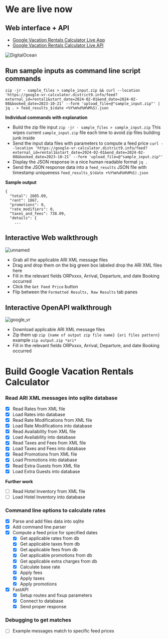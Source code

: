 # We are live now

## Web interface + API
- [Google Vacation Rentals Calculator Live App](https://zipzap.sfo2.digitaloceanspaces.com/gvr_calc.html)
- [Google Vacation Rentals Calculator Live API](https://google-vr-calculator.district9.info/docs)

![DigitalOcean](https://img.shields.io/badge/DigitalOcean-%230167ff.svg?style=for-the-badge&logo=digitalOcean&logoColor=white)

## Run sample inputs as command line script commands
```
zip -jr - sample_files > sample_input.zip && curl --location 'https://google-vr-calculator.district9.info/feed?external_id=rental1&start_date=2024-02-01&end_date=2024-02-08&booked_date=2023-10-21' --form 'upload_file=@"sample_input.zip"' | jq . > feed_results_$(date +%Y%m%d%H%M%S).json
```

**Individual commands with explanation**
- Build the zip file input `zip -jr - sample_files > sample_input.zip` This wipes current `sample_input.zip` file each time to avoid zip files building junk inside
- Send the input data files with parameters to compute a feed price `curl --location 'https://google-vr-calculator.district9.info/feed?external_id=rental1&start_date=2024-02-01&end_date=2024-02-08&booked_date=2023-10-21' --form 'upload_file=@"sample_input.zip"'`
- Display the JSON response in a nice human readable format `jq .`
- Send the JSON response data into a `feed_results` JSON file with timestamp uniqueness `feed_results_$(date +%Y%m%d%H%M%S).json`

**Sample output**
```
{
  "total": 2605.09,
  "rent": 1867,
  "promotions": 0,
  "rate_modifiers": 0,
  "taxes_and_fees": 738.09,
  "details": {
    ...
```

## Interactive Web walkthrough

![unnamed](https://github.com/Siliconrob/googlevr_calculator/assets/412511/662c2410-f6d7-4787-b688-a8ea1ae8f66b)

- Grab all the applicable ARI XML message files
- Drag and drop them on the big green box labeled drop the ARI XML files here
- Fill in the relevant fields ORPxxxx, Arrival, Departure, and date Booking occurred
- Click the `Get Feed Price` button
- Flip between the `Formatted Results, Raw Results` tab panes

## Interactive OpenAPI walkthrough

![google_vr](https://github.com/Siliconrob/googlevr_calculator/assets/412511/563253cf-b073-415d-9e46-af4480f6522a)


- Download applicable ARI XML message files
- Zip them up `zip {name of output zip file name} {ari files pattern}` example `zip output.zip *ari*`
- Fill in the relevant fields ORPxxxx, Arrival, Departure, and date Booking occurred

# Build Google Vacation Rentals Calculator

### Read ARI XML messages into sqlite database
- [X] Read Rates from XML file
- [X] Load Rates into database
- [X] Read Rate Modifications from XML file
- [X] Load Rate Modifications into database
- [X] Read Availability from XML file
- [X] Load Availability into database
- [X] Read Taxes and Fees from XML file
- [X] Load Taxes and Fees into database
- [X] Read Promotions from XML file
- [X] Load Promotions into database
- [X] Read Extra Guests from XML file
- [X] Load Extra Guests into database

**Further work**
- [ ] Read Hotel Inventory from XML file
- [ ] Load Hotel Inventory into database

### Command line options to calculate rates
- [X] Parse and add files data into sqlite
- [X] Add command line parser
- [X] Compute a feed price for specified dates
  - [X] Get applicable rates from db
  - [X] Get applicable taxes from db
  - [X] Get applicable fees from db
  - [X] Get applicable promotions from db
  - [X] Get applicable extra charges from db
  - [X] Calculate base rate
  - [X] Apply fees
  - [X] Apply taxes
  - [X] Apply promotions
- [X] FastAPI 
  - [X] Setup routes and fixup parameters
  - [X] Connect to database
  - [X] Send proper response

### Debugging to get matches
- [ ] Example messages match to specific feed prices
